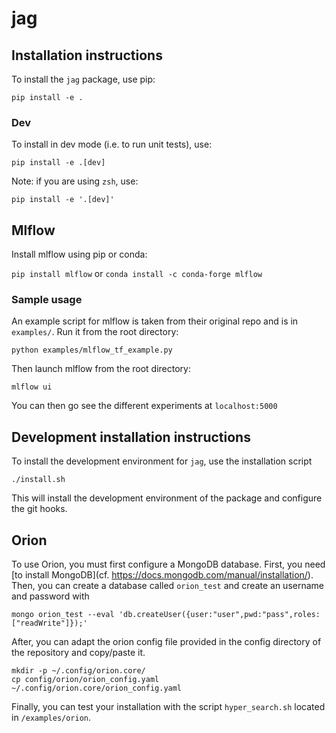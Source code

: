 # jag

## Installation instructions

To install the `jag` package, use pip:

`pip install -e .`

### Dev

To install in dev mode (i.e. to run unit tests), use:

`pip install -e .[dev]`

Note: if you are using `zsh`, use:

`pip install -e '.[dev]'`

## Mlflow

Install mlflow using pip or conda:

`pip install mlflow` or `conda install -c conda-forge mlflow`

### Sample usage

An example script for mlflow is taken from their original repo and is in `examples/`. Run it from the root directory:

`python examples/mlflow_tf_example.py`

Then launch mlflow from the root directory:

`mlflow ui`

You can then go see the different experiments at `localhost:5000`

## Development installation instructions

To install the development environment for `jag`, use the installation script

`./install.sh`

This will install the development environment of the package and configure the git hooks.

## Orion

To use Orion, you must first configure a MongoDB database.
First, you need [to install MongoDB](cf. https://docs.mongodb.com/manual/installation/).
Then, you can create a database called `orion_test` and create an username and password with 
```
mongo orion_test --eval 'db.createUser({user:"user",pwd:"pass",roles:["readWrite"]});'
```
After, you can adapt the orion config file provided in the config directory of the repository and copy/paste it.
```
mkdir -p ~/.config/orion.core/
cp config/orion/orion_config.yaml ~/.config/orion.core/orion_config.yaml
```
Finally, you can test your installation with the script `hyper_search.sh` located in `/examples/orion`.
